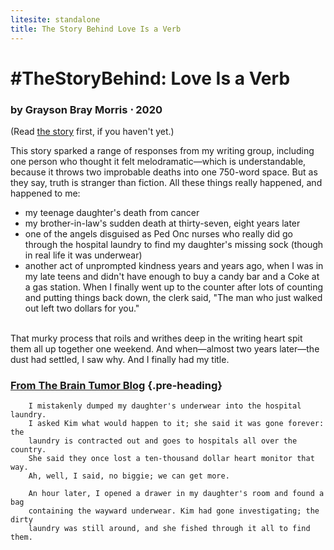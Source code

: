 ```yaml
---
litesite: standalone
title: The Story Behind Love Is a Verb
---
```

# #TheStoryBehind: Love Is a Verb

### by Grayson Bray Morris ⋅ 2020

(Read [the story](HOME_URL_PHlove-is-verb/) first, if you haven't yet.)

This story sparked a range of responses from my writing group, including
one person who thought it felt melodramatic&mdash;which is understandable,
because it throws two improbable deaths into one 750-word space. But as
they say, truth is stranger than fiction. All these things really
happened, and happened to me:

- my teenage daughter's death from cancer
- my brother-in-law's sudden death at thirty-seven, eight years later
- one of the angels disguised as Ped Onc nurses who really did go
  through the hospital laundry to find my daughter's missing sock
  (though in real life it was underwear)
- another act of unprompted kindness years and years ago, when I was in
  my late teens and didn't have enough to buy a candy bar and a Coke at
  a gas station. When I finally went up to the counter after lots of
  counting and putting things back down, the clerk said, "The man who
  just walked out left two dollars for you."

\
That murky process that roils and writhes deep in the writing heart spit
them all up together one weekend. And when&mdash;almost two years
later&mdash;the dust had settled, I saw why. And I finally had my title.

### [From The Brain Tumor Blog](DOMAIN_URL_PHbrain-tumor-blog/) {.pre-heading}
~~~~~
    I mistakenly dumped my daughter's underwear into the hospital laundry. 
    I asked Kim what would happen to it; she said it was gone forever: the 
    laundry is contracted out and goes to hospitals all over the country. 
    She said they once lost a ten-thousand dollar heart monitor that way. 
    Ah, well, I said, no biggie; we can get more.

    An hour later, I opened a drawer in my daughter's room and found a bag 
    containing the wayward underwear. Kim had gone investigating; the dirty 
    laundry was still around, and she fished through it all to find them.
~~~~~
